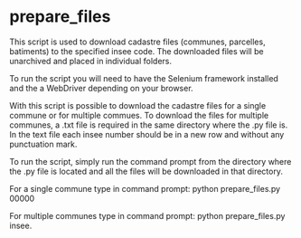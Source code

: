 # prepare_files

This script is used to download cadastre files (communes, parcelles, batiments) to the specified insee code. 
The downloaded files will be unarchived and placed in individual folders.

To run the script you will need to have the Selenium framework installed and the a WebDriver depending on your browser.

With this script is possible to download the cadastre files for a single commune or for multiple commues. 
To download the files for multiple communes, a .txt file is required in the same directory where the .py file is.
In the text file each insee number should be in a new row and without any punctuation mark.

To run the script, simply run the command prompt from the directory where the .py file is located and all the files will be downloaded in that directory.

For a single commune type in command prompt: python prepare_files.py 00000

For multiple communes type in command prompt: python prepare_files.py insee. 
